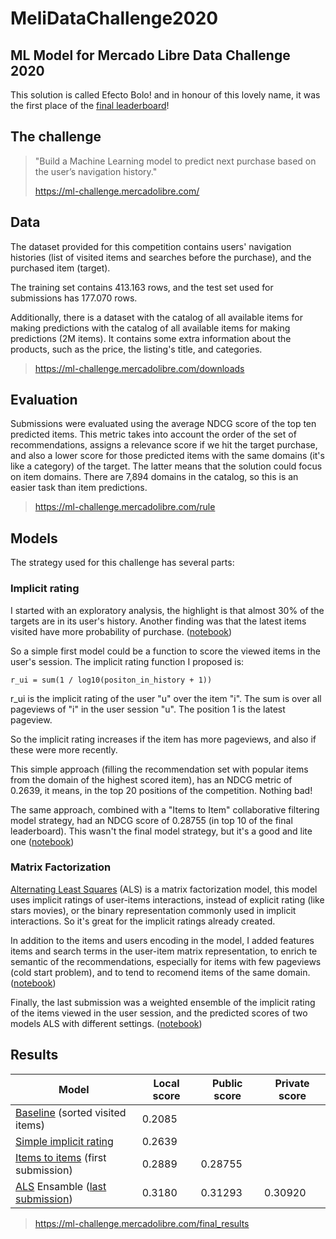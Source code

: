 # MeliDataChallenge2020

## ML Model for Mercado Libre Data Challenge 2020

This solution is called Efecto Bolo! and in honour of this lovely name, it was the first place of the [final leaderboard](https://ml-challenge.mercadolibre.com/final_results)!

## The challenge

>  "Build a Machine Learning model to predict next purchase based on the user’s navigation history."
>
> https://ml-challenge.mercadolibre.com/


## Data
The dataset provided for this competition contains users' navigation histories (list of visited items and searches before the purchase), and the purchased item (target).

The training set contains 413.163 rows, and the test set used for submissions has 177.070 rows.

Additionally, there is a dataset with the catalog of all available items for making predictions with the catalog of all available items for making predictions (2M items). It contains some extra information about the products, such as the price, the listing's title, and categories.

> https://ml-challenge.mercadolibre.com/downloads

## Evaluation

Submissions were evaluated using the average NDCG score of the top ten predicted items. This metric takes into account the order of the set of recommendations, assigns a relevance score if we hit the target purchase, and also a lower score for those predicted items with the same domains (it's like a category) of the target. The latter means that the solution could focus on item domains. There are 7,894 domains in the catalog, so this is an easier task than item predictions.

> https://ml-challenge.mercadolibre.com/rule

## Models

The strategy used for this challenge has several parts:

### Implicit rating
I started with an exploratory analysis, the highlight is that almost 30% of the targets are in its user's history. Another finding was that the latest items visited have more probability of purchase. ([notebook](https://github.com/leolnn/MeliDataChallenge2020/blob/main/notebooks/00-ExploratoryAnalysis.ipynb))

So a simple first model could be a function to score the viewed items in the user's session. The implicit rating function I proposed is:

``` r_ui = sum(1 / log10(positon_in_history + 1)) ```

r_ui is the implicit rating of the user "u" over the item "i". The sum is over all pageviews of "i" in the user session "u". The position 1 is the latest pageview.

So the implicit rating increases if the item has more pageviews, and also if these were more recently.

This simple approach (filling the recommendation set with popular items from the domain of the highest scored item), has an NDCG metric of 0.2639, it means, in the top 20 positions of the competition. Nothing bad!

The same approach, combined with a "Items to Item" collaborative filtering model strategy, had an NDCG score of 0.28755 (in top 10 of the final leaderboard). This wasn't the final model strategy, but it's a good and lite one ([notebook](https://github.com/leolnn/MeliDataChallenge2020/blob/main/notebooks/01-Item2itemModel.ipynb))

### Matrix Factorization

[Alternating Least Squares](http://yifanhu.net/PUB/cf.pdf) (ALS) is a matrix factorization model, this model uses implicit ratings of user-items interactions, instead of explicit rating (like stars movies), or the binary representation commonly used in implicit interactions. So it's great for the implicit ratings already created.

In addition to the items and users encoding in the model, I added features items and search terms in the user-item matrix representation, to enrich te semantic of the recommendations, especially for items with few pageviews (cold start problem), and to tend to recomend items of the same domain. ([notebook](https://github.com/leolnn/MeliDataChallenge2020/blob/main/notebooks/02-AlternatingLeastSquaresModel.ipynb))

Finally, the last submission was a weighted ensemble of the implicit rating of the items viewed in the user session, and the predicted scores of two models ALS with different settings. ([notebook](https://github.com/leolnn/MeliDataChallenge2020/blob/main/notebooks/03-EnsembleModel.ipynb))


## Results

| Model                                 | Local score       | Public score  | Private score  |
|---------------------------------------|-------------------|---------------|----------------|
| [Baseline](https://github.com/leolnn/MeliDataChallenge2020/blob/main/notebooks/00-ExploratoryAnalysis.ipynb) (sorted visited items)  | 0.2085            |               |                |
| [Simple implicit rating](https://github.com/leolnn/MeliDataChallenge2020/blob/main/notebooks/01-Item2itemModel.ipynb)           | 0.2639            |               |                |
| [Items to items](https://github.com/leolnn/MeliDataChallenge2020/blob/main/notebooks/01-Item2itemModel.ipynb)    (first submission)       | 0.2889            | 0.28755       |                |
| [ALS](https://github.com/leolnn/MeliDataChallenge2020/blob/main/notebooks/02-AlternatingLeastSquaresModel.ipynb) Ensamble ([last submission](https://github.com/leolnn/MeliDataChallenge2020/blob/main/notebooks/03-EnsembleModel.ipynb))        | 0.3180            | 0.31293       | 0.30920        |

> https://ml-challenge.mercadolibre.com/final_results
